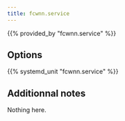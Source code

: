 ```yaml
---
title: fcwnn.service
---
```


{{% provided_by "fcwnn.service" %}}

## Options

{{% systemd_unit "fcwnn.service" %}}

## Additionnal notes

Nothing here.